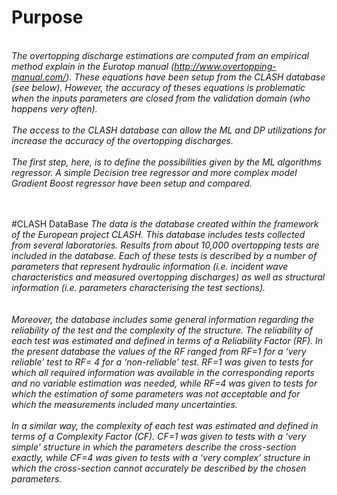 # Purpose
<br/><i>
The overtopping discharge estimations are computed from an empirical method explain in the Eurotop manual (http://www.overtopping-manual.com/).  These equations have been setup from the CLASH database (see below). However, the accuracy of theses equations is problematic when the inputs parameters are closed from the validation domain (who happens very often). 
<br/><br/>
The access to the CLASH database can allow the ML and DP utilizations for increase the accuracy of the overtopping discharges.<br/><br/>
The first step, here, is to define the possibilities given by the ML algorithms regressor. A simple Decision tree regressor and more complex model Gradient Boost regressor have been setup and compared. </i>
<br/><br/>
<br/> 

#CLASH DataBase
<i>
The data is the database created within the framework of
the European project CLASH. This database includes tests
collected from several laboratories. Results from about 10,000 overtopping tests are included in
the database. Each of these tests is described by a number of
parameters that represent hydraulic information (i.e. incident
wave characteristics and measured overtopping discharges) as
well as structural information (i.e. parameters characterising the test sections).<br/><br/>    
Moreover, the database includes some general
information regarding the reliability of the test and the
complexity of the structure. The reliability of each test was
estimated and defined in terms of a Reliability Factor (RF). In
the present database the values of the RF ranged from RF=1 for
a ‘very reliable’ test to RF= 4 for a ‘non-reliable’ test. RF=1
was given to tests for which all required information was
available in the corresponding reports and no variable
estimation was needed, while RF=4 was given to tests for
which the estimation of some parameters was not acceptable
and for which the measurements included many uncertainties.<br/><br/> 
In a similar way, the complexity of each test was estimated and
defined in terms of a Complexity Factor (CF). CF=1 was given
to tests with a ‘very simple’ structure in which the parameters
describe the cross-section exactly, while CF=4 was given to
tests with a ‘very complex’ structure in which the cross-section
cannot accurately be described by the chosen parameters.</i> 
